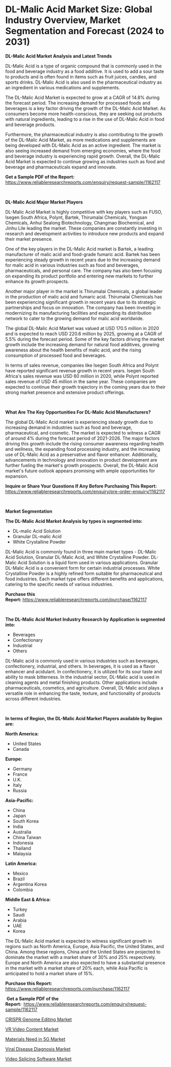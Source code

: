 <p><h1>DL-Malic Acid Market Size: Global Industry Overview, Market Segmentation and Forecast (2024 to 2031)</h1></p><p><strong>DL-Malic Acid Market Analysis and Latest Trends</strong></p>
<p><p>DL-Malic Acid is a type of organic compound that is commonly used in the food and beverage industry as a food additive. It is used to add a sour taste to products and is often found in items such as fruit juices, candies, and sports drinks. DL-Malic Acid is also used in the pharmaceutical industry as an ingredient in various medications and supplements.</p><p>The DL-Malic Acid Market is expected to grow at a CAGR of 14.8% during the forecast period. The increasing demand for processed foods and beverages is a key factor driving the growth of the DL-Malic Acid Market. As consumers become more health-conscious, they are seeking out products with natural ingredients, leading to a rise in the use of DL-Malic Acid in food and beverage products.</p><p>Furthermore, the pharmaceutical industry is also contributing to the growth of the DL-Malic Acid Market, as more medications and supplements are being developed with DL-Malic Acid as an active ingredient. The market is also seeing increased demand from emerging economies, where the food and beverage industry is experiencing rapid growth. Overall, the DL-Malic Acid Market is expected to continue growing as industries such as food and beverage and pharmaceuticals expand and innovate.</p></p>
<p><strong>Get a Sample PDF of the Report:&nbsp;</strong> <a href="https://www.reliableresearchreports.com/enquiry/request-sample/1162117">https://www.reliableresearchreports.com/enquiry/request-sample/1162117</a></p>
<p>&nbsp;</p>
<p><strong>DL-Malic Acid Major Market Players</strong></p>
<p><p>DL-Malic Acid Market is highly competitive with key players such as FUSO, Isegen South Africa, Polynt, Bartek, Thirumalai Chemicals, Yongsan Chemicals, Anhui Sealong Biotechnology, Changmao Biochemical, and Jinhu Lile leading the market. These companies are constantly investing in research and development activities to introduce new products and expand their market presence.</p><p>One of the key players in the DL-Malic Acid market is Bartek, a leading manufacturer of malic acid and food-grade fumaric acid. Bartek has been experiencing steady growth in recent years due to the increasing demand for malic acid in various industries such as food and beverages, pharmaceuticals, and personal care. The company has also been focusing on expanding its product portfolio and entering new markets to further enhance its growth prospects.</p><p>Another major player in the market is Thirumalai Chemicals, a global leader in the production of malic acid and fumaric acid. Thirumalai Chemicals has been experiencing significant growth in recent years due to its strategic partnerships and focus on innovation. The company has been investing in modernizing its manufacturing facilities and expanding its distribution network to cater to the growing demand for malic acid worldwide.</p><p>The global DL-Malic Acid Market was valued at USD 170.5 million in 2020 and is expected to reach USD 220.6 million by 2025, growing at a CAGR of 5.5% during the forecast period. Some of the key factors driving the market growth include the increasing demand for natural food additives, growing awareness about the health benefits of malic acid, and the rising consumption of processed food and beverages.</p><p>In terms of sales revenue, companies like Isegen South Africa and Polynt have reported significant revenue growth in recent years. Isegen South Africa's sales revenue was USD 60 million in 2020, while Polynt reported sales revenue of USD 45 million in the same year. These companies are expected to continue their growth trajectory in the coming years due to their strong market presence and extensive product offerings.</p></p>
<p>&nbsp;</p>
<p><strong>What Are The Key Opportunities For DL-Malic Acid Manufacturers?</strong></p>
<p><p>The global DL-Malic Acid market is experiencing steady growth due to increasing demand in industries such as food and beverage, pharmaceutical, and cosmetic. The market is expected to witness a CAGR of around 4% during the forecast period of 2021-2026. The major factors driving this growth include the rising consumer awareness regarding health and wellness, the expanding food processing industry, and the increasing use of DL-Malic Acid as a preservative and flavor enhancer. Additionally, advancements in technology and innovation in product development are further fueling the market's growth prospects. Overall, the DL-Malic Acid market's future outlook appears promising with ample opportunities for expansion.</p></p>
<p><strong>Inquire or Share Your Questions If Any Before Purchasing This Report:</strong> <a href="https://www.reliableresearchreports.com/enquiry/pre-order-enquiry/1162117">https://www.reliableresearchreports.com/enquiry/pre-order-enquiry/1162117</a></p>
<p>&nbsp;</p>
<p><strong>Market Segmentation</strong></p>
<p><strong>The DL-Malic Acid Market Analysis by types is segmented into:</strong></p>
<p><ul><li>DL-malic Acid Solution</li><li>Granular DL-malic Acid</li><li>White Crystalline Powder</li></ul></p>
<p><p>DL-Malic Acid is commonly found in three main market types - DL-Malic Acid Solution, Granular DL-Malic Acid, and White Crystalline Powder. DL-Malic Acid Solution is a liquid form used in various applications. Granular DL-Malic Acid is a convenient form for certain industrial processes. White Crystalline Powder is a highly refined form suitable for pharmaceutical and food industries. Each market type offers different benefits and applications, catering to the specific needs of various industries.</p></p>
<p><strong>Purchase this Report:&nbsp;</strong><a href="https://www.reliableresearchreports.com/purchase/1162117">https://www.reliableresearchreports.com/purchase/1162117</a></p>
<p>&nbsp;</p>
<p><strong>The DL-Malic Acid Market Industry Research by Application is segmented into:</strong></p>
<p><ul><li>Beverages</li><li>Confectionary</li><li>Industrial</li><li>Others</li></ul></p>
<p><p>DL-Malic acid is commonly used in various industries such as beverages, confectionery, industrial, and others. In beverages, it is used as a flavor enhancer and acidulant. In confectionery, it is utilized for its sour taste and ability to mask bitterness. In the industrial sector, DL-Malic acid is used in cleaning agents and metal finishing products. Other applications include pharmaceuticals, cosmetics, and agriculture. Overall, DL-Malic acid plays a versatile role in enhancing the taste, texture, and functionality of products across different industries.</p></p>
<p>&nbsp;</p>
<p><strong>In terms of Region, the DL-Malic Acid Market Players available by Region are:</strong></p>
<p>
    <p> <strong> North America: </strong>
        <ul>
            <li>United States</li>
            <li>Canada</li>
        </ul>
        </p> 
    <p> <strong> Europe: </strong>
        <ul>
            <li>Germany</li>
            <li>France</li>
            <li>U.K.</li>
            <li>Italy</li>
            <li>Russia</li>
        </ul>
        </p> 
    <p> <strong> Asia-Pacific: </strong>
        <ul>
            <li>China</li>
            <li>Japan</li>
            <li>South Korea</li>
            <li>India</li>
            <li>Australia</li>
            <li>China Taiwan</li>
            <li>Indonesia</li>
            <li>Thailand</li>
            <li>Malaysia</li>
        </ul>
        </p> 
    <p> <strong> Latin America: </strong>
        <ul>
            <li>Mexico</li>
            <li>Brazil</li>
            <li>Argentina Korea</li>
            <li>Colombia</li>
        </ul>
        </p> 
    <p> <strong> Middle East & Africa: </strong>
        <ul>
            <li>Turkey</li>
            <li>Saudi</li>
            <li>Arabia</li>
            <li>UAE</li>
            <li>Korea</li>
        </ul>
    </p>
    </p>
<p><p>The DL-Malic Acid market is expected to witness significant growth in regions such as North America, Europe, Asia Pacific, the United States, and China. Among these regions, China and the United States are projected to dominate the market with a market share of 30% and 25% respectively. Europe and North America are also expected to have a substantial presence in the market with a market share of 20% each, while Asia Pacific is anticipated to hold a market share of 15%.</p></p>
<p><strong>Purchase this Report: </strong><a href="https://www.reliableresearchreports.com/purchase/1162117">https://www.reliableresearchreports.com/purchase/1162117</a></p>
<p>&nbsp;<strong>Get a Sample PDF of the Report:&nbsp;&nbsp;</strong><a href="https://www.reliableresearchreports.com/enquiry/request-sample/1162117">https://www.reliableresearchreports.com/enquiry/request-sample/1162117</a></p>
<p><strong></strong></p>
<p><p><a href="https://medium.com/@judithhoffman05/crispr-genome-editing-nbsp-market-focuses-on-market-share-size-and-projected-forecast-till-2031-8d4c58f2173d">CRISPR Genome Editing Market</a></p><p><a href="https://medium.com/@amypatel1993/decoding-vr-video-content-market-metrics-market-share-trends-and-growth-patterns-2dd098f1db7e">VR Video Content Market</a></p><p><a href="https://github.com/okotobwrhuteie/Market-Research-Report-List-1/blob/main/materials-need-in-5g-market.md">Materials Need in 5G Market</a></p><p><a href="https://medium.com/@judithhoffman05/viral-disease-diagnosis-market-analysis-its-cagr-market-segmentation-and-global-industry-overview-fc521aab3ad7">Viral Disease Diagnosis Market</a></p><p><a href="https://medium.com/@amypatel1993/video-splicing-software-market-report-reveals-the-latest-trends-and-growth-opportunities-of-this-3a8c32c64833">Video Splicing Software Market</a></p></p>